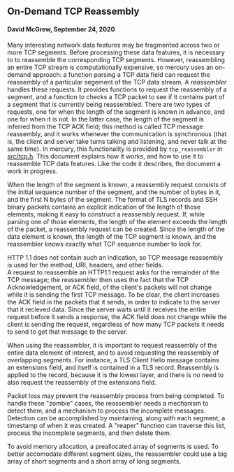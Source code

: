 ## On-Demand TCP Reassembly
#### David McGrew, September 24, 2020

Many interesting network data features may be fragmented across two or
more TCP segments.  Before processing these data features, it is
necessary to to reassemble the corresponding TCP segments.  However,
reassembling an entire TCP stream is computationally expensive, so
mercury uses an on-demand approach: a function parsing a TCP data
field can request the reassembly of a particular segement of the TCP data
stream.  A *reassembler* handles these requests.  It provides
functions to request the reassembly of a segment, and a function to
checks a TCP packet to see if it contains part of a segment that is
currently being reassembled.  There are two types of requests, one
for when the length of the segment is known in advance, and one for
when it is not.  In the latter case, the length of the segment is
inferred from the TCP ACK field; this method is called TCP 
message reassembly, and it works whenever the communication
is synchronous (that is, the client and server take turns talking
and listening, and never talk at the same time).  In mercury, this
functionality is provided by `tcp_reassembler` in [src/tcp.h](../src/tcp.h).
This document explains how it works, and how to use it to reassemble
TCP data features. Like the code it describes, the document a work in 
progress.

When the length of the segment is known, a reassembly request consists
of the initial sequence number of the segment, and the number of bytes
in it, and the first N bytes of the segment.  The format of TLS records
and SSH binary packets contains an explicit indication of the length
of those elements, making it easy to construct a reassembly request.
If, while parsing one of those elements, the length of the element exceeds
the length of the packet, a reassembly request can be created.  Since the
length of the data element is known, the length of the TCP segment is known,
and the reassembler knows exactly what TCP sequence number to look for.

HTTP 1.1 does not contain such an indication, so TCP message
reassembly is used for the method, URI, headers, and other fields.  
A request to reassemble an HTTP1.1 request asks for the remainder of the
TCP message; the reassembler then uses the fact that the TCP Acknowledgement,
or ACK field, of the client's packets will not change while it is sending
the first TCP message.  To be clear, the client increases the ACK field in
the packets that it sends, in order to indicate to the server that it
recieved data.  Since the server waits until it receives the entire 
request before it sends a response, the ACK field does not change while
the client is sending the request, regardless of how many TCP packets it
needs to send to get that message to the server.  

When using the reassembler, it is important to request reassembly of the
entire data element of interest, and to avoid requesting the reassembly
of overlapping segments.  For instance, a TLS Client Hello message contains
an extensions field, and itself is contained in a TLS record.  Reassembly
is applied to the record, because it is the lowest layer, and there is 
no need to also request the reassembly of the extensions field.

Packet loss may prevent the reassembly process from being completed.
To handle these "zombie" cases, the reassembler needs a mechanism to
detect them, and a mechanism to process the incomplete messages.
Detection can be accomplished by maintaining, along with each segment,
a timestamp of when it was created.  A "reaper" function can traverse
this list, process the incomplete segments, and then delete them.

To avoid memory allocation, a preallocated array of segments is used.
To better accomodate different segment sizes, the reassembler could
use a big array of short segments and a short array of long segments.

